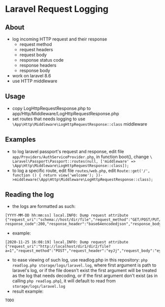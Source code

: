 # Laravel Request Logging

## About
- log incoming HTTP request and their response
    - request method
    - request headers
    - request body
    - response status code
    - response headers
    - response body
- work on laravel 8.6
- use HTTP middleware

## Usage
- copy LogHttpRequestResponse.php to app/Http/Middleware/LogHttpRequestResponse.php
- set routes that needs logging to use ```\App\Http\Middleware\LogHttpRequestResponse::class``` middleware

## Examples
- to log laravel passport's request and response, edit file ```app/Providers/AuthServiceProvider.php```, in function boot(), change ```\ Laravel\Passport\Passport::routes(null, ['middleware' => \App\Http\Middleware\LogHttpRequestResponse::class]);```
- to log a specific route, edit file ```routes/web.php```, edit ```Route::get('/', function () { return view('welcome'); })->middleware(\App\Http\Middleware\LogHttpRequestResponse::class);```

## Reading the log
- the logs are formatted as such:
```
[YYYY-MM-DD hh:mm:ss] local.INFO: Dump request attribute {"request_uri":"schema://host/dir/file","request_method":"GET/POST/PUT/PATCH/DELETE/HEAD/etc.","request_header":"base64encodedjson","request_body":"base64encodedjson", response_code":200,"response_header":"base64encodedjson","response_body":"base64encodedjson"}
```
- example:
```
[2020-11-25 16:08:19] local.INFO: Dump request attribute {"request_uri":"http://localhost/dir1/dir2/file?a=1","request_method":"POST","request_header":"eyJj","request_body":"eyJjb2R==","response_code":200,"response_header":"eyJw==","response_body":"Intc="}
```
- to ease viewing of such log, use readlog.php in this repository: ```php readlog.php storage/logs/laravel.log```, where first argument is path to laravel's log, or if the file doesn't exist the first argument will be treated as the log that needs decoding, or if the first argument don't exist (as in calling ```php readlog.php```), it will default to read from ```storage/logs/laravel.log```
- result example:
```
TODO
```

